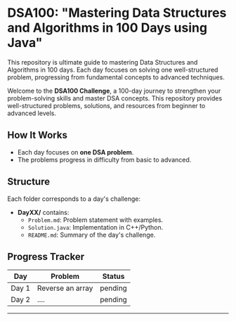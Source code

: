 # DSA100: "Mastering Data Structures and Algorithms in 100 Days using Java"
This repository is ultimate guide to mastering Data Structures and Algorithms in 100 days. Each day focuses on solving one well-structured problem, progressing from fundamental concepts to advanced techniques.


Welcome to the **DSA100 Challenge**, a 100-day journey to strengthen your problem-solving skills and master DSA concepts. This repository provides well-structured problems, solutions, and resources from beginner to advanced levels.

## How It Works
- Each day focuses on **one DSA problem**.
- The problems progress in difficulty from basic to advanced.

## Structure
Each folder corresponds to a day's challenge:
- **DayXX/** contains:
  - `Problem.md`: Problem statement with examples.
  - `Solution.java`: Implementation in C++/Python.
  - `README.md`: Summary of the day's challenge.

## Progress Tracker
| Day  | Problem                              | Status     |
|------|--------------------------------------|------------|
| Day 1| Reverse an array                     |  pending   |
| Day 2| ....                                 |   pending  |

---
